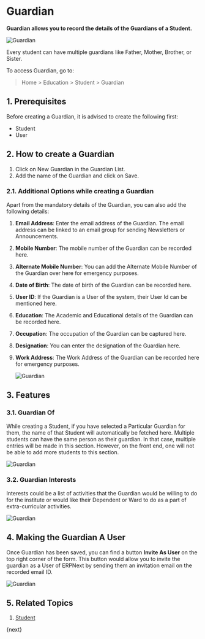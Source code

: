 <!-- add-breadcrumbs -->
# Guardian

**Guardian allows you to record the details of the Guardians of a Student.**

![Guardian](/docs/v13/assets/img/education/education-guardian-1.png)

Every student can have multiple guardians like Father, Mother, Brother, or Sister.

To access Guardian, go to:

> Home > Education > Student > Guardian

## 1. Prerequisites

Before creating a Guardian, it is advised to create the following first:

* Student
* User

## 2. How to create a Guardian

1. Click on New Guardian in the Guardian List.
1. Add the name of the Guardian and click on Save.

### 2.1. Additional Options while creating a Guardian

Apart from the mandatory details of the Guardian, you can also add the following details:

1. **Email Address**: Enter the email address of the Guardian. The email address can be linked to an email group for sending Newsletters or Announcements.
2. **Mobile Number**: The mobile number of the Guardian can be recorded here.
3. **Alternate Mobile Number**: You can add the Alternate Mobile Number of the Guardian over here for emergency purposes.
4. **Date of Birth**: The date of birth of the Guardian can be recorded here.
5. **User ID**: If the Guardian is a User of the system, their User Id can be mentioned here.
6. **Education**: The Academic and Educational details of the Guardian can be recorded here.
7. **Occupation**: The occupation of the Guardian can be captured here.
8. **Designation**: You can enter the designation of the Guardian here.
9. **Work Address**: The Work Address of the Guardian can be recorded here for emergency purposes.

    ![Guardian](/docs/v13/assets/img/education/education-guardian-1.png)

## 3. Features

### 3.1. Guardian Of

While creating a Student, if you have selected a Particular Guardian for them, the name of that Student will automatically be fetched here. Multiple students can have the same person as their guardian. In that case, multiple entries will be made in this section. However, on the front end, one will not be able to add more students to this section.

![Guardian](/docs/v13/assets/img/education/education-guardian-2.png)

### 3.2. Guardian Interests

Interests could be a list of activities that the Guardian would be willing to do for the institute or would like their Dependent or Ward to do as a part of extra-curricular activities.

![Guardian](/docs/v13/assets/img/education/education-guardian-3.png)

## 4. Making the Guardian A User

Once Guardian has been saved, you can find a button **Invite As User** on the top right corner of the form. This button would allow you to invite the guardian as a User of ERPNext by sending them an invitation email on the recorded email ID.

![Guardian](/docs/v13/assets/img/education/education-guardian-4.png)

## 5. Related Topics

1. [Student](/docs/v13/user/manual/en/education/student)

{next}
